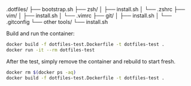 .dotfiles/
├── bootstrap.sh
├── zsh/
│   ├── install.sh
│   └── .zshrc
├── vim/
│   ├── install.sh
│   └── .vimrc
├── git/
│   ├── install.sh
│   └── .gitconfig
└── other tools/
    └── install.sh


Build and run the container:
``` bash
docker build -f dotfiles-test.Dockerfile -t dotfiles-test .
docker run -it --rm dotfiles-test
```

After the test, simply remove the container and rebuild to start fresh.
``` bash
docker rm $(docker ps -aq)
docker build -f dotfiles-test.Dockerfile -t dotfiles-test .
```

